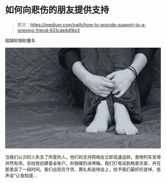 # 如何向悲伤的朋友提供支持

> 原文：<https://medium.com/swlh/how-to-provide-support-to-a-grieving-friend-631cde4df8e3>

超越砂锅和餐车

![](img/af0fb5df1ba685216d88788d288e7265.png)

当我们认识的人失去了所爱的人，他们的支持网络会立即高速运转。食物列车变得井然有序。去给我创建基金账户。砂锅被扔进烤箱。我们打电话到格里夫家，并在那里呆了一段时间。我们出现在守灵、葬礼和追悼会上，给予我们最好的哀悼，低声说“让我知道…